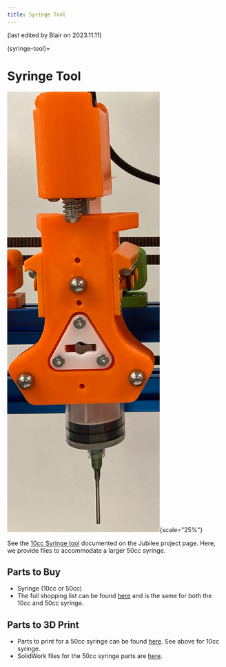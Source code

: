 ```yaml
---
title: Syringe Tool
---
```


(last edited by Blair on 2023.11.11)

(syringe-tool)=
# Syringe Tool

![50 cc syringe parked on a Jubilee](_static/syringe.png){scale="25%"}

See the [10cc Syringe tool](https://jubilee3d.com/index.php?title=Camera_Inspection_Tool) documented on the Jubilee project page. Here, we provide files to accommodate a larger 50cc syringe.

## Parts to Buy

- Syringe (10cc or 50cc)
- The full shopping list can be found [here](https://docs.google.com/spreadsheets/d/19zSPgaUJId5xt-jpjvXQGE22AiIK3zP_XUoAT0gs4UI/edit#gid=1582949094) and is the same for both the 10cc and 50cc syringe.

## Parts to 3D Print

- Parts to print for a 50cc syringe can be found [here](https://github.com/machineagency/science_jubilee/tree/main/tool_library/syringe_50cc/STLs). See above for 10cc syringe.
- SolidWork files for the 50cc syringe parts are [here](https://github.com/machineagency/science_jubilee/tree/main/tool_library/syringe_50cc/cads).
